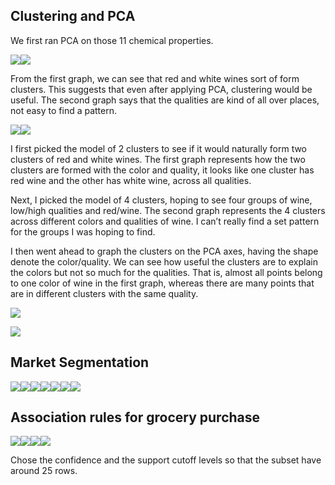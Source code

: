 ## Clustering and PCA

We first ran PCA on those 11 chemical properties.

![](exercise_4_files/figure-markdown_github/winepca-1.png)![](exercise_4_files/figure-markdown_github/winepca-2.png)

From the first graph, we can see that red and white wines sort of form
clusters. This suggests that even after applying PCA, clustering would
be useful. The second graph says that the qualities are kind of all over
places, not easy to find a pattern.

![](exercise_4_files/figure-markdown_github/wineclustering-1.png)![](exercise_4_files/figure-markdown_github/wineclustering-2.png)

I first picked the model of 2 clusters to see if it would naturally form
two clusters of red and white wines. The first graph represents how the
two clusters are formed with the color and quality, it looks like one
cluster has red wine and the other has white wine, across all qualities.

Next, I picked the model of 4 clusters, hoping to see four groups of
wine, low/high qualities and red/wine. The second graph represents the 4
clusters across different colors and qualities of wine. I can’t really
find a set pattern for the groups I was hoping to find.

I then went ahead to graph the clusters on the PCA axes, having the
shape denote the color/quality. We can see how useful the clusters are
to explain the colors but not so much for the qualities. That is, almost
all points belong to one color of wine in the first graph, whereas there
are many points that are in different clusters with the same quality.

![](exercise_4_files/figure-markdown_github/wineclustering-graph1-1.png)

![](exercise_4_files/figure-markdown_github/wineclustering-graph2-1.png)

## Market Segmentation

![](exercise_4_files/figure-markdown_github/market_segmentation-1.png)![](exercise_4_files/figure-markdown_github/market_segmentation-2.png)![](exercise_4_files/figure-markdown_github/market_segmentation-3.png)![](exercise_4_files/figure-markdown_github/market_segmentation-4.png)![](exercise_4_files/figure-markdown_github/market_segmentation-5.png)![](exercise_4_files/figure-markdown_github/market_segmentation-6.png)![](exercise_4_files/figure-markdown_github/market_segmentation-7.png)

## Association rules for grocery purchase

![](exercise_4_files/figure-markdown_github/groceries-1.png)![](exercise_4_files/figure-markdown_github/groceries-2.png)![](exercise_4_files/figure-markdown_github/groceries-3.png)![](exercise_4_files/figure-markdown_github/groceries-4.png)

Chose the confidence and the support cutoff levels so that the subset
have around 25 rows.
